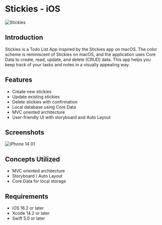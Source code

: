# Stickies - iOS

![Stickies](map.png)

## Introduction

Stickies is a Todo List App inspired by the Stickies app on macOS. The color scheme is reminiscent of Stickies on macOS, and the application uses Core Data to create, read, update, and delete (CRUD) data. This app helps you keep track of your tasks and notes in a visually appealing way.

## Features

- Create new stickies
- Update existing stickies
- Delete stickies with confirmation
- Local database using Core Data
- MVC oriented architecture
- User-friendly UI with storyboard and Auto Layout

## Screenshots
![iPhone 14 01](https://github.com/dodiforth/Stickies/assets/50798761/4317b007-141c-41e5-b612-0d9162274c9d)

## Concepts Utilized

- MVC oriented architecture
- Storyboard / Auto Layout
- Core Data for local storage

## Requirements

- iOS 16.2 or later
- Xcode 14.2 or later
- Swift 5.0 or later

